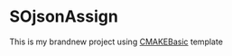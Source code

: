 # SOjsonAssign
This is my brandnew project using [CMAKEBasic](https://github.com/Plurax/CMAKEBasic) template
